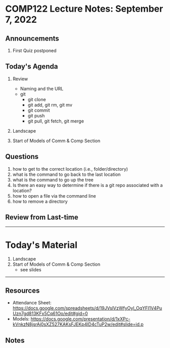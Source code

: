 # COMP122 Lecture Notes: September 7, 2022

## Announcements
   1. First Quiz postponed

## Today's Agenda
   1. Review
      - Naming and the URL
      - git
        - git clone
        - git add, git rm, git mv
        - git commit 
        - git push
        - git pull, git fetch, git merge

   1. Landscape
   1. Start of Models of Comm & Comp Section

## Questions
   1. how to get to the correct location (i.e., folder/directory)
   1. what is the command to go back to the last location
   1. what is the command to go up the tree
   1. Is there an easy way to determine if there is a git repo associated with a location?
   1. how to open a file via the command line
   1. how to remove a directory


## Review from Last-time


---
# Today's Material
   1. Landscape
   1. Start of Models of Comm & Comp Section
      - see slides

---
## Resources
  * Attendance Sheet: https://docs.google.com/spreadsheets/d/19JVslVzWfyOyl_OqYFI1V4PuUzn7gd813KFx5Cq61Oo/edit#gid=0
  * Models: https://docs.google.com/presentation/d/1xXPc-kVnkzN8jsrAj0sXZ527KAKsFJEKp4ID4cTuP2w/edit#slide=id.p

## Notes
